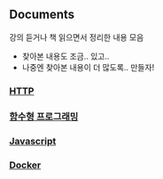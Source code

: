 ## Documents
강의 듣거나 책 읽으면서 정리한 내용 모음
+ 찾아본 내용도 조금.. 있고..
+ 나중엔 찾아본 내용이 더 많도록.. 만들자!

### [HTTP](/HTTP)

### [함수형 프로그래밍](/Functional%20Programming)

### [Javascript](/Javascript/Javascript.md)

### [Docker](/Docker)
